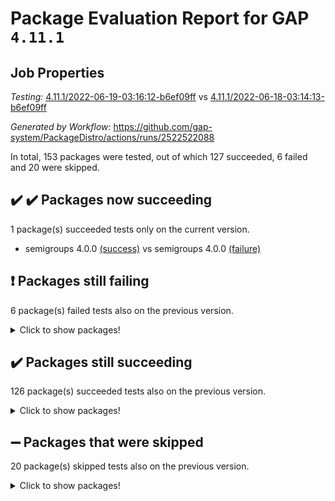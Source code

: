 # Package Evaluation Report for GAP `4.11.1`

## Job Properties

*Testing:* [4.11.1/2022-06-19-03:16:12-b6ef09ff](https://github.com/gap-system/PackageDistro/blob/data/reports/4.11.1/2022-06-19-03:16:12-b6ef09ff) vs [4.11.1/2022-06-18-03:14:13-b6ef09ff](https://github.com/gap-system/PackageDistro/blob/data/reports/4.11.1/2022-06-18-03:14:13-b6ef09ff)

*Generated by Workflow:* https://github.com/gap-system/PackageDistro/actions/runs/2522522088

In total, 153 packages were tested, out of which 127 succeeded, 6 failed and 20 were skipped.

## :heavy_check_mark: :heavy_check_mark: Packages now succeeding

1 package(s) succeeded tests only on the current version.
- semigroups 4.0.0 [(success)](https://github.com/gap-system/PackageDistro/runs/6952308170?check_suite_focus=true) vs semigroups 4.0.0 [(failure)](https://github.com/gap-system/PackageDistro/runs/6945290100?check_suite_focus=true)

## :exclamation: Packages still failing

6 package(s) failed tests also on the previous version.
<details><summary>Click to show packages!</summary>

- fining 1.4.1 [(failure)](https://github.com/gap-system/PackageDistro/runs/6952306783?check_suite_focus=true)
- francy 1.2.4 [(failure)](https://github.com/gap-system/PackageDistro/runs/6952306906?check_suite_focus=true)
- hap 1.41 [(failure)](https://github.com/gap-system/PackageDistro/runs/6952307116?check_suite_focus=true)
- normalizinterface 1.3.2 [(failure)](https://github.com/gap-system/PackageDistro/runs/6952307854?check_suite_focus=true)
- packagemanager 1.2 [(failure)](https://github.com/gap-system/PackageDistro/runs/6952307917?check_suite_focus=true)
- recog 1.3.2 [(failure)](https://github.com/gap-system/PackageDistro/runs/6952308106?check_suite_focus=true)
</details>

## :heavy_check_mark: Packages still succeeding

126 package(s) succeeded tests also on the previous version.
<details><summary>Click to show packages!</summary>

- ace 5.4 [(success)](https://github.com/gap-system/PackageDistro/runs/6952306257?check_suite_focus=true)
- aclib 1.3.2 [(success)](https://github.com/gap-system/PackageDistro/runs/6952306280?check_suite_focus=true)
- agt 0.2 [(success)](https://github.com/gap-system/PackageDistro/runs/6952306295?check_suite_focus=true)
- alnuth 3.2.1 [(success)](https://github.com/gap-system/PackageDistro/runs/6952306311?check_suite_focus=true)
- anupq 3.2.6 [(success)](https://github.com/gap-system/PackageDistro/runs/6952306324?check_suite_focus=true)
- atlasrep 2.1.2 [(success)](https://github.com/gap-system/PackageDistro/runs/6952306340?check_suite_focus=true)
- autodoc 2022.03.10 [(success)](https://github.com/gap-system/PackageDistro/runs/6952306356?check_suite_focus=true)
- automata 1.15 [(success)](https://github.com/gap-system/PackageDistro/runs/6952306374?check_suite_focus=true)
- automgrp 1.3.2 [(success)](https://github.com/gap-system/PackageDistro/runs/6952306386?check_suite_focus=true)
- autpgrp 1.10.2 [(success)](https://github.com/gap-system/PackageDistro/runs/6952306405?check_suite_focus=true)
- cap 2022.06-03 [(success)](https://github.com/gap-system/PackageDistro/runs/6952306423?check_suite_focus=true)
- caratinterface 2.3.3 [(success)](https://github.com/gap-system/PackageDistro/runs/6952306442?check_suite_focus=true)
- cddinterface 2020.06.24 [(success)](https://github.com/gap-system/PackageDistro/runs/6952306453?check_suite_focus=true)
- circle 1.6.5 [(success)](https://github.com/gap-system/PackageDistro/runs/6952306470?check_suite_focus=true)
- classicpres 1.22 [(success)](https://github.com/gap-system/PackageDistro/runs/6952306490?check_suite_focus=true)
- cohomolo 1.6.10 [(success)](https://github.com/gap-system/PackageDistro/runs/6952306501?check_suite_focus=true)
- congruence 1.2.4 [(success)](https://github.com/gap-system/PackageDistro/runs/6952306516?check_suite_focus=true)
- corelg 1.56 [(success)](https://github.com/gap-system/PackageDistro/runs/6952306529?check_suite_focus=true)
- crime 1.6 [(success)](https://github.com/gap-system/PackageDistro/runs/6952306542?check_suite_focus=true)
- crisp 1.4.5 [(success)](https://github.com/gap-system/PackageDistro/runs/6952306550?check_suite_focus=true)
- crypting 0.10 [(success)](https://github.com/gap-system/PackageDistro/runs/6952306557?check_suite_focus=true)
- cryst 4.1.24 [(success)](https://github.com/gap-system/PackageDistro/runs/6952306566?check_suite_focus=true)
- crystcat 1.1.9 [(success)](https://github.com/gap-system/PackageDistro/runs/6952306573?check_suite_focus=true)
- ctbllib 1.3.4 [(success)](https://github.com/gap-system/PackageDistro/runs/6952306589?check_suite_focus=true)
- cubefree 1.19 [(success)](https://github.com/gap-system/PackageDistro/runs/6952306601?check_suite_focus=true)
- curlinterface 2.2.2 [(success)](https://github.com/gap-system/PackageDistro/runs/6952306615?check_suite_focus=true)
- cvec 2.7.5 [(success)](https://github.com/gap-system/PackageDistro/runs/6952306627?check_suite_focus=true)
- datastructures 0.2.7 [(success)](https://github.com/gap-system/PackageDistro/runs/6952306643?check_suite_focus=true)
- deepthought 1.0.5 [(success)](https://github.com/gap-system/PackageDistro/runs/6952306657?check_suite_focus=true)
- design 1.7 [(success)](https://github.com/gap-system/PackageDistro/runs/6952306669?check_suite_focus=true)
- difsets 2.3.1 [(success)](https://github.com/gap-system/PackageDistro/runs/6952306683?check_suite_focus=true)
- digraphs 1.5.3 [(success)](https://github.com/gap-system/PackageDistro/runs/6952306694?check_suite_focus=true)
- edim 1.3.5 [(success)](https://github.com/gap-system/PackageDistro/runs/6952306712?check_suite_focus=true)
- example 4.3.1 [(success)](https://github.com/gap-system/PackageDistro/runs/6952306729?check_suite_focus=true)
- factint 1.6.3 [(success)](https://github.com/gap-system/PackageDistro/runs/6952306739?check_suite_focus=true)
- ferret 1.0.7 [(success)](https://github.com/gap-system/PackageDistro/runs/6952306749?check_suite_focus=true)
- fga 1.4.0 [(success)](https://github.com/gap-system/PackageDistro/runs/6952306766?check_suite_focus=true)
- float 1.0.3 [(success)](https://github.com/gap-system/PackageDistro/runs/6952306800?check_suite_focus=true)
- format 1.4.3 [(success)](https://github.com/gap-system/PackageDistro/runs/6952306820?check_suite_focus=true)
- forms 1.2.7 [(success)](https://github.com/gap-system/PackageDistro/runs/6952306841?check_suite_focus=true)
- fplsa 1.2.5 [(success)](https://github.com/gap-system/PackageDistro/runs/6952306866?check_suite_focus=true)
- fr 2.4.8 [(success)](https://github.com/gap-system/PackageDistro/runs/6952306888?check_suite_focus=true)
- fwtree 1.3 [(success)](https://github.com/gap-system/PackageDistro/runs/6952306924?check_suite_focus=true)
- gbnp 1.0.5 [(success)](https://github.com/gap-system/PackageDistro/runs/6952306944?check_suite_focus=true)
- generalizedmorphismsforcap 2022.05-01 [(success)](https://github.com/gap-system/PackageDistro/runs/6952306955?check_suite_focus=true)
- genss 1.6.6 [(success)](https://github.com/gap-system/PackageDistro/runs/6952306970?check_suite_focus=true)
- gradedringforhomalg 2022.03-01 [(success)](https://github.com/gap-system/PackageDistro/runs/6952306986?check_suite_focus=true)
- grape 4.8.5 [(success)](https://github.com/gap-system/PackageDistro/runs/6952306998?check_suite_focus=true)
- groupoids 1.69 [(success)](https://github.com/gap-system/PackageDistro/runs/6952307012?check_suite_focus=true)
- grpconst 2.6.2 [(success)](https://github.com/gap-system/PackageDistro/runs/6952307025?check_suite_focus=true)
- guarana 0.96.3 [(success)](https://github.com/gap-system/PackageDistro/runs/6952307041?check_suite_focus=true)
- guava 3.16 [(success)](https://github.com/gap-system/PackageDistro/runs/6952307066?check_suite_focus=true)
- hapcryst 0.1.14 [(success)](https://github.com/gap-system/PackageDistro/runs/6952307172?check_suite_focus=true)
- hecke 1.5.3 [(success)](https://github.com/gap-system/PackageDistro/runs/6952307219?check_suite_focus=true)
- help 3.5 [(success)](https://github.com/gap-system/PackageDistro/runs/6952307270?check_suite_focus=true)
- idrel 2.44 [(success)](https://github.com/gap-system/PackageDistro/runs/6952307320?check_suite_focus=true)
- images 1.3.1 [(success)](https://github.com/gap-system/PackageDistro/runs/6952307384?check_suite_focus=true)
- intpic 0.3.0 [(success)](https://github.com/gap-system/PackageDistro/runs/6952307433?check_suite_focus=true)
- io 4.7.2 [(success)](https://github.com/gap-system/PackageDistro/runs/6952307462?check_suite_focus=true)
- irredsol 1.4.3 [(success)](https://github.com/gap-system/PackageDistro/runs/6952307478?check_suite_focus=true)
- json 2.1.0 [(success)](https://github.com/gap-system/PackageDistro/runs/6952307501?check_suite_focus=true)
- jupyterkernel 1.4.1 [(success)](https://github.com/gap-system/PackageDistro/runs/6952307519?check_suite_focus=true)
- jupyterviz 1.5.1 [(success)](https://github.com/gap-system/PackageDistro/runs/6952307543?check_suite_focus=true)
- kan 1.34 [(success)](https://github.com/gap-system/PackageDistro/runs/6952307563?check_suite_focus=true)
- kbmag 1.5.9 [(success)](https://github.com/gap-system/PackageDistro/runs/6952307581?check_suite_focus=true)
- laguna 3.9.5 [(success)](https://github.com/gap-system/PackageDistro/runs/6952307602?check_suite_focus=true)
- liealgdb 2.2.1 [(success)](https://github.com/gap-system/PackageDistro/runs/6952307621?check_suite_focus=true)
- liepring 2.6 [(success)](https://github.com/gap-system/PackageDistro/runs/6952307647?check_suite_focus=true)
- liering 2.4.2 [(success)](https://github.com/gap-system/PackageDistro/runs/6952307657?check_suite_focus=true)
- linearalgebraforcap 2022.06-01 [(success)](https://github.com/gap-system/PackageDistro/runs/6952307676?check_suite_focus=true)
- loops 3.4.1 [(success)](https://github.com/gap-system/PackageDistro/runs/6952307686?check_suite_focus=true)
- lpres 1.0.3 [(success)](https://github.com/gap-system/PackageDistro/runs/6952307700?check_suite_focus=true)
- majoranaalgebras 1.4 [(success)](https://github.com/gap-system/PackageDistro/runs/6952307713?check_suite_focus=true)
- mapclass 1.4.5 [(success)](https://github.com/gap-system/PackageDistro/runs/6952307735?check_suite_focus=true)
- matgrp 0.64 [(success)](https://github.com/gap-system/PackageDistro/runs/6952307745?check_suite_focus=true)
- modisom 2.5.2 [(success)](https://github.com/gap-system/PackageDistro/runs/6952307768?check_suite_focus=true)
- modulepresentationsforcap 2022.05-03 [(success)](https://github.com/gap-system/PackageDistro/runs/6952307779?check_suite_focus=true)
- monoidalcategories 2022.05-06 [(success)](https://github.com/gap-system/PackageDistro/runs/6952307791?check_suite_focus=true)
- nconvex 2020.11-04 [(success)](https://github.com/gap-system/PackageDistro/runs/6952307807?check_suite_focus=true)
- nilmat 1.4.1 [(success)](https://github.com/gap-system/PackageDistro/runs/6952307826?check_suite_focus=true)
- nock 1.5 [(success)](https://github.com/gap-system/PackageDistro/runs/6952307838?check_suite_focus=true)
- nq 2.5.8 [(success)](https://github.com/gap-system/PackageDistro/runs/6952307865?check_suite_focus=true)
- numericalsgps 1.3.0 [(success)](https://github.com/gap-system/PackageDistro/runs/6952307876?check_suite_focus=true)
- openmath 11.5.1 [(success)](https://github.com/gap-system/PackageDistro/runs/6952307891?check_suite_focus=true)
- orb 4.8.4 [(success)](https://github.com/gap-system/PackageDistro/runs/6952307909?check_suite_focus=true)
- patternclass 2.4.2 [(success)](https://github.com/gap-system/PackageDistro/runs/6952307932?check_suite_focus=true)
- permut 2.0.4 [(success)](https://github.com/gap-system/PackageDistro/runs/6952307949?check_suite_focus=true)
- polenta 1.3.10 [(success)](https://github.com/gap-system/PackageDistro/runs/6952307964?check_suite_focus=true)
- polymaking 0.8.6 [(success)](https://github.com/gap-system/PackageDistro/runs/6952307982?check_suite_focus=true)
- primgrp 3.4.2 [(success)](https://github.com/gap-system/PackageDistro/runs/6952308003?check_suite_focus=true)
- profiling 2.5.0 [(success)](https://github.com/gap-system/PackageDistro/runs/6952308018?check_suite_focus=true)
- qpa 1.33 [(success)](https://github.com/gap-system/PackageDistro/runs/6952308038?check_suite_focus=true)
- quagroup 1.8.3 [(success)](https://github.com/gap-system/PackageDistro/runs/6952308056?check_suite_focus=true)
- radiroot 2.9 [(success)](https://github.com/gap-system/PackageDistro/runs/6952308068?check_suite_focus=true)
- rcwa 4.6.4 [(success)](https://github.com/gap-system/PackageDistro/runs/6952308081?check_suite_focus=true)
- rds 1.8 [(success)](https://github.com/gap-system/PackageDistro/runs/6952308095?check_suite_focus=true)
- repndecomp 1.2.1 [(success)](https://github.com/gap-system/PackageDistro/runs/6952308122?check_suite_focus=true)
- repsn 3.1.0 [(success)](https://github.com/gap-system/PackageDistro/runs/6952308135?check_suite_focus=true)
- resclasses 4.7.2 [(success)](https://github.com/gap-system/PackageDistro/runs/6952308146?check_suite_focus=true)
- scscp 2.3.1 [(success)](https://github.com/gap-system/PackageDistro/runs/6952308157?check_suite_focus=true)
- sglppow 2.2 [(success)](https://github.com/gap-system/PackageDistro/runs/6952308175?check_suite_focus=true)
- sgpviz 0.999.5 [(success)](https://github.com/gap-system/PackageDistro/runs/6952308188?check_suite_focus=true)
- simpcomp 2.1.14 [(success)](https://github.com/gap-system/PackageDistro/runs/6952308200?check_suite_focus=true)
- singular 2020.12.18 [(success)](https://github.com/gap-system/PackageDistro/runs/6952308212?check_suite_focus=true)
- sla 1.5.3 [(success)](https://github.com/gap-system/PackageDistro/runs/6952308227?check_suite_focus=true)
- smallgrp 1.5 [(success)](https://github.com/gap-system/PackageDistro/runs/6952308250?check_suite_focus=true)
- smallsemi 0.6.13 [(success)](https://github.com/gap-system/PackageDistro/runs/6952308275?check_suite_focus=true)
- sonata 2.9.4 [(success)](https://github.com/gap-system/PackageDistro/runs/6952308303?check_suite_focus=true)
- sophus 1.25 [(success)](https://github.com/gap-system/PackageDistro/runs/6952308329?check_suite_focus=true)
- spinsym 1.5.2 [(success)](https://github.com/gap-system/PackageDistro/runs/6952308351?check_suite_focus=true)
- symbcompcc 1.3.2 [(success)](https://github.com/gap-system/PackageDistro/runs/6952308367?check_suite_focus=true)
- thelma 1.3 [(success)](https://github.com/gap-system/PackageDistro/runs/6952308392?check_suite_focus=true)
- tomlib 1.2.9 [(success)](https://github.com/gap-system/PackageDistro/runs/6952308410?check_suite_focus=true)
- toric 1.9.5 [(success)](https://github.com/gap-system/PackageDistro/runs/6952308429?check_suite_focus=true)
- transgrp 3.6.2 [(success)](https://github.com/gap-system/PackageDistro/runs/6952308453?check_suite_focus=true)
- ugaly 4.0.2 [(success)](https://github.com/gap-system/PackageDistro/runs/6952308474?check_suite_focus=true)
- unipot 1.5 [(success)](https://github.com/gap-system/PackageDistro/runs/6952308496?check_suite_focus=true)
- unitlib 4.1.0 [(success)](https://github.com/gap-system/PackageDistro/runs/6952308518?check_suite_focus=true)
- utils 0.72 [(success)](https://github.com/gap-system/PackageDistro/runs/6952308534?check_suite_focus=true)
- uuid 0.7 [(success)](https://github.com/gap-system/PackageDistro/runs/6952308544?check_suite_focus=true)
- walrus 0.9991 [(success)](https://github.com/gap-system/PackageDistro/runs/6952308559?check_suite_focus=true)
- wedderga 4.10.2 [(success)](https://github.com/gap-system/PackageDistro/runs/6952308574?check_suite_focus=true)
- xmod 2.88 [(success)](https://github.com/gap-system/PackageDistro/runs/6952308584?check_suite_focus=true)
- xmodalg 1.22 [(success)](https://github.com/gap-system/PackageDistro/runs/6952308596?check_suite_focus=true)
- yangbaxter 0.10.0 [(success)](https://github.com/gap-system/PackageDistro/runs/6952308605?check_suite_focus=true)
- zeromqinterface 0.13 [(success)](https://github.com/gap-system/PackageDistro/runs/6952308634?check_suite_focus=true)
</details>

## :heavy_minus_sign: Packages that were skipped

20 package(s) skipped tests also on the previous version.
<details><summary>Click to show packages!</summary>

- 4ti2interface 2022.03-01 [(skipped)](https://github.com/gap-system/PackageDistro/runs/6952274588?check_suite_focus=true)
- browse 1.8.14 [(skipped)](https://github.com/gap-system/PackageDistro/runs/6952274588?check_suite_focus=true)
- examplesforhomalg 2022.03-01 [(skipped)](https://github.com/gap-system/PackageDistro/runs/6952274588?check_suite_focus=true)
- gapdoc 1.6.5 [(skipped)](https://github.com/gap-system/PackageDistro/runs/6952274588?check_suite_focus=true)
- gauss 2022.03-01 [(skipped)](https://github.com/gap-system/PackageDistro/runs/6952274588?check_suite_focus=true)
- gaussforhomalg 2022.03-01 [(skipped)](https://github.com/gap-system/PackageDistro/runs/6952274588?check_suite_focus=true)
- gradedmodules 2022.03-01 [(skipped)](https://github.com/gap-system/PackageDistro/runs/6952274588?check_suite_focus=true)
- homalg 2022.03-01 [(skipped)](https://github.com/gap-system/PackageDistro/runs/6952274588?check_suite_focus=true)
- homalgtocas 2022.03-01 [(skipped)](https://github.com/gap-system/PackageDistro/runs/6952274588?check_suite_focus=true)
- io_forhomalg 2022.03-01 [(skipped)](https://github.com/gap-system/PackageDistro/runs/6952274588?check_suite_focus=true)
- itc 1.5.1 [(skipped)](https://github.com/gap-system/PackageDistro/runs/6952274588?check_suite_focus=true)
- localizeringforhomalg 2022.03-01 [(skipped)](https://github.com/gap-system/PackageDistro/runs/6952274588?check_suite_focus=true)
- matricesforhomalg 2022.04-01 [(skipped)](https://github.com/gap-system/PackageDistro/runs/6952274588?check_suite_focus=true)
- modules 2022.03-01 [(skipped)](https://github.com/gap-system/PackageDistro/runs/6952274588?check_suite_focus=true)
- polycyclic 2.16 [(skipped)](https://github.com/gap-system/PackageDistro/runs/6952274588?check_suite_focus=true)
- ringsforhomalg 2022.04-01 [(skipped)](https://github.com/gap-system/PackageDistro/runs/6952274588?check_suite_focus=true)
- sco 2022.03-01 [(skipped)](https://github.com/gap-system/PackageDistro/runs/6952274588?check_suite_focus=true)
- toolsforhomalg 2022.05-01 [(skipped)](https://github.com/gap-system/PackageDistro/runs/6952274588?check_suite_focus=true)
- toricvarieties 2022.03.23 [(skipped)](https://github.com/gap-system/PackageDistro/runs/6952274588?check_suite_focus=true)
- xgap 4.31 [(skipped)](https://github.com/gap-system/PackageDistro/runs/6952274588?check_suite_focus=true)
</details>

